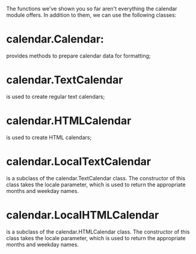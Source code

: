 The functions we've shown you so far aren't everything the calendar module offers. In addition to them, we can use the following classes:

# calendar.Calendar:
 provides methods to prepare calendar data for formatting;
# calendar.TextCalendar 
 is used to create regular text calendars;
# calendar.HTMLCalendar 
 is used to create HTML calendars;
# calendar.LocalTextCalendar
 is a subclass of the calendar.TextCalendar class. The constructor of this class takes the locale parameter, which is used to return the appropriate months and weekday names.
# calendar.LocalHTMLCalendar
 is a subclass of the calendar.HTMLCalendar class. The constructor of this class takes the locale parameter, which is used to return the appropriate months and weekday names.